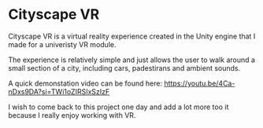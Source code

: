 # Cityscape VR

Cityscape VR is a virtual reality experience created in the Unity engine that I made for a univeristy VR module.

The experience is relatively simple and just allows the user to walk around a small section of a city, including cars, padestirans and ambient sounds.

A quick demonstation video can be found here: https://youtu.be/4Ca-nDxs9DA?si=TWi1oZIRSIxSzIzF

I wish to come back to this project one day and add a lot more too it because I really enjoy working with VR.
